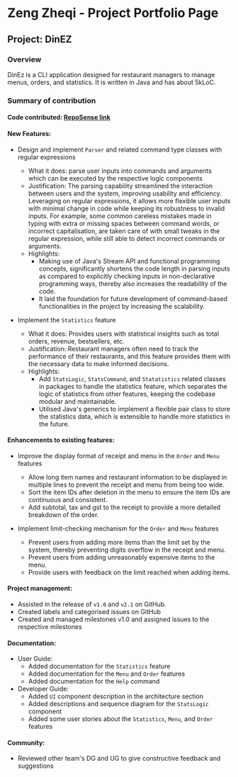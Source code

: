 # Zeng Zheqi - Project Portfolio Page
## Project: DinEZ
### Overview
DinEz is a CLI application designed for restaurant managers to manage menus, orders, and statistics.
It is written in Java and has about 5kLoC.

### Summary of contribution
#### **Code contributed**: [RepoSense link](https://nus-cs2113-ay2324s2.github.io/tp-dashboard/?search=&sort=groupTitle&sortWithin=title&timeframe=commit&mergegroup=&groupSelect=groupByRepos&breakdown=true&checkedFileTypes=docs~functional-code~test-code~other&since=2024-02-23&tabOpen=true&tabType=authorship&tabAuthor=adamzzq&tabRepo=AY2324S2-CS2113-F14-2%2Ftp%5Bmaster%5D&authorshipIsMergeGroup=false&authorshipFileTypes=functional-code~test-code&authorshipIsBinaryFileTypeChecked=false&authorshipIsIgnoredFilesChecked=false)

#### **New Features**:
- Design and implement `Parser` and related command type classes with regular expressions
  * What it does: parse user inputs into commands and arguments which can be executed by the respective logic components
  * Justification: The parsing capability streamlined the interaction between users and the system,
  improving usability and efficiency. Leveraging on regular expressions, it allows more flexible user inputs with minimal change in
  code while keeping its robustness to invalid inputs. For example, some common careless mistakes made in typing with
  extra or missing spaces between command words, or incorrect capitalisation, are taken care of with small tweaks in the
  regular expression, while still able to detect incorrect commands or arguments.
  * Highlights:
    * Making use of Java's Stream API and functional programming concepts, significantly shortens the code length in parsing
    inputs as compared to explicitly checking inputs in non-declarative programming ways, thereby also increases the readability of the code.
    * It laid the foundation for future development of command-based functionalities in the project by increasing
    the scalability.

- Implement the `Statistics` feature
  * What it does: Provides users with statistical insights such as total orders, revenue, bestsellers, etc.
  * Justification: Restaurant managers often need to track the performance of their restaurants, and this feature
  provides them with the necessary data to make informed decisions.
  * Highlights:
    * Add `StatsLogic`, `StatsCommand`, and `Statatistics` related classes in packages to handle the statistics feature,
    which separates the logic of statistics from other features, keeping the codebase modular and maintainable.
    * Utilised Java's generics to implement a flexible pair class to store the statistics data, which is extensible to
    handle more statistics in the future.

#### **Enhancements to existing features**:
- Improve the display format of receipt and menu in the `Order` and `Menu` features
  * Allow long item names and restaurant information to be displayed in multiple lines to prevent the receipt and menu
  from being too wide.
  * Sort the item IDs after deletion in the menu to ensure the item IDs are continuous and consistent.
  * Add subtotal, tax and gst to the receipt to provide a more detailed breakdown of the order.

- Implement limit-checking mechanism for the `Order` and `Menu` features
  * Prevent users from adding more items than the limit set by the system, thereby preventing digits overflow in the
  receipt and menu.
  * Prevent users from adding unreasonably expensive items to the menu.
  * Provide users with feedback on the limit reached when adding items.

#### **Project management**:
- Assisted in the release of `v1.0` and `v2.1` on GitHub.
- Created labels and categorised issues on GitHub
- Created and managed milestones v1.0 and assigned issues to the respective milestones

#### **Documentation**:
- User Guide:
  * Added documentation for the `Statistics` feature
  * Added documentation for the `Menu` and `Order` features
  * Added documentation for the `Help` command
- Developer Guide:
  * Added `UI` component description in the architecture section
  * Added descriptions and sequence diagram for the `StatsLogic` component
  * Added some user stories about the `Statistics`, `Menu`, and `Order` features

#### **Community**:
- Reviewed other team's DG and UG to give constructive feedback and suggestions





